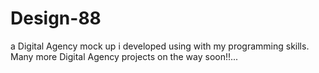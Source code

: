 # Design-88
a Digital Agency mock up i developed using with my programming skills.
Many more Digital Agency projects on the way soon!!...
